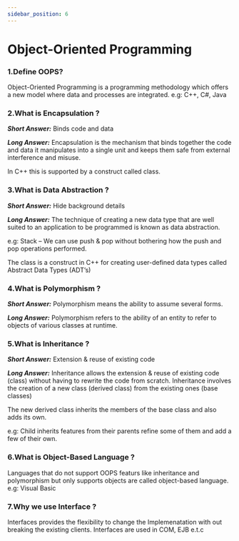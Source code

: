```yaml
---
sidebar_position: 6
---
```


# Object-Oriented Programming 
<!--markdownlint-disable MD013 MD029 MD036 MD024 MD033 MD040 MD042 MD001 MD051 MD025-->

### 1.Define OOPS?

Object-Oriented Programming is a programming methodology which offers a new model where data and processes are integrated.
 e.g: C++, C#, Java

### 2.What is Encapsulation ?

***Short Answer:*** Binds code and data

***Long Answer:*** Encapsulation is the mechanism that binds together the code and data it manipulates into a single unit and keeps them safe from external interference and misuse.

In C++ this is supported by a construct called class.

### 3.What is Data Abstraction ?

***Short Answer:*** Hide background details

***Long Answer:*** The technique of creating a new data type that are well suited to an application to be programmed is known as data abstraction.

e.g: Stack – We can use push & pop without bothering how the push and pop operations performed.

The class is a construct in C++ for creating user-defined data types called Abstract Data Types (ADT’s)

### 4.What is Polymorphism ?

***Short Answer:*** Polymorphism means the ability to assume several forms.

***Long Answer:*** Polymorphism refers to the ability of an entity to refer to objects of various classes at runtime.

### 5.What is Inheritance ?

***Short Answer:*** Extension & reuse of existing code

***Long Answer:*** Inheritance allows the extension & reuse of existing code (class) without having to rewrite the code from scratch. Inheritance involves the creation of a new class (derived class) from the existing ones (base classes)

The new derived class inherits the members of the base class and also adds its own.

e.g: Child inherits features from their parents refine some of them and add a few of their own.

### 6.What is Object-Based Language ?

Languages that do not support OOPS featurs like inheritance and polymorphism but only supports objects are called object-based language.
 e.g: Visual Basic

### 7.Why we use Interface ?

Interfaces provides the flexibility to change the Implemenatation with out breaking the existing clients. Interfaces are used in COM, EJB e.t.c

